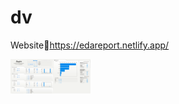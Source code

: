# dv
Website🔗https://edareport.netlify.app/

<img src="https://github.com/kc2409/dv/blob/main/Screenshot%202023-08-19%20014724.png" width="128"/>
